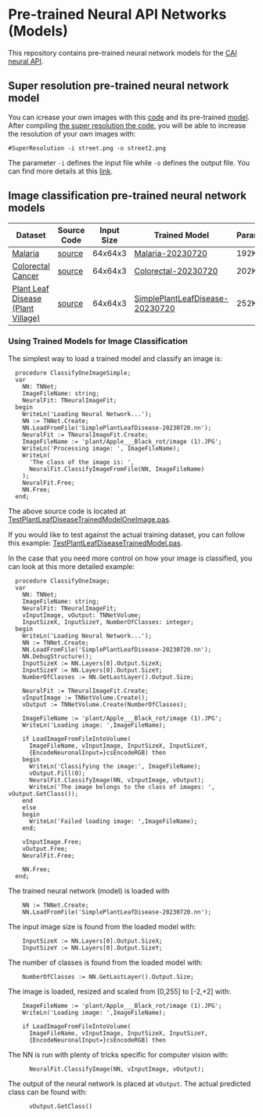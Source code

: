 # Pre-trained Neural API Networks (Models)
This repository contains pre-trained neural network models for the [CAI neural API](https://github.com/joaopauloschuler/neural-api).

## Super resolution pre-trained neural network model
You can icrease your own images with this [code](https://github.com/joaopauloschuler/neural-api/blob/master/examples/SuperResolution/SuperResolution.lpr) and its pre-trained [model](https://github.com/joaopauloschuler/neural-api/blob/master/examples/SuperResolution/super-resolution-7-64-sep.nn). After compiling [the super resolution the code](https://github.com/joaopauloschuler/neural-api/blob/master/examples/SuperResolution/SuperResolution.lpr), you will be able to increase the resolution of your own images with:
```
#SuperResolution -i street.png -o street2.png
```

The parameter `-i` defines the input file while `-o` defines the output file. You can find more details at this [link](https://github.com/joaopauloschuler/neural-api/tree/master/examples/SuperResolution).

## Image classification pre-trained neural network models

| Dataset | Source Code | Input Size | Trained Model | Parameters    | Test Accuracy | 
|---------|-------------|------------|---------------|---------------|---------------|
| [Malaria](https://www.tensorflow.org/datasets/catalog/malaria)|[source](https://github.com/joaopauloschuler/neural-api/blob/master/examples/MalariaImageClassification/MalariaImageClassification.pas)|64x64x3|[Malaria-20230720](https://github.com/joaopauloschuler/pre-trained-neural-api-networks/tree/main/image-classification/malaria)|192K|95.63%|
| [Colorectal Cancer](https://www.tensorflow.org/datasets/catalog/colorectal_histology)|[source](https://github.com/joaopauloschuler/neural-api/blob/master/examples/ColorectalImageClassification/ColorectalImageClassification.pas)|64x64x3|[Colorectal-20230720](https://github.com/joaopauloschuler/pre-trained-neural-api-networks/tree/main/image-classification/colorectal-cancer)|202K|94.26%|
| [Plant Leaf Disease <br/> (Plant Village)](https://www.tensorflow.org/datasets/catalog/plant_village)|[source](https://github.com/joaopauloschuler/neural-api/blob/master/examples/SimplePlantLeafDisease/SimplePlantLeafDisease.pas)|64x64x3|[SimplePlantLeafDisease-20230720](https://github.com/joaopauloschuler/pre-trained-neural-api-networks/tree/main/image-classification/plant-leaf-disease)|252K|99.03%|

### Using Trained Models for Image Classification

The simplest way to load a trained model and classify an image is:
```
  procedure ClassifyOneImageSimple;
  var
    NN: TNNet;
    ImageFileName: string;
    NeuralFit: TNeuralImageFit;
  begin
    WriteLn('Loading Neural Network...');
    NN := TNNet.Create;
    NN.LoadFromFile('SimplePlantLeafDisease-20230720.nn');
    NeuralFit := TNeuralImageFit.Create;
    ImageFileName := 'plant/Apple___Black_rot/image (1).JPG';
    WriteLn('Processing image: ', ImageFileName);
    WriteLn(
      'The class of the image is: ',
      NeuralFit.ClassifyImageFromFile(NN, ImageFileName)
    );
    NeuralFit.Free;
    NN.Free;
  end;  
```
The above source code is located at [TestPlantLeafDiseaseTrainedModelOneImage.pas](https://github.com/joaopauloschuler/neural-api/blob/master/examples/SimplePlantLeafDisease/TestPlantLeafDiseaseTrainedModelOneImage.pas).

If you would like to test against the actual training dataset, you can follow this example:
[TestPlantLeafDiseaseTrainedModel.pas](https://github.com/joaopauloschuler/neural-api/blob/master/examples/SimplePlantLeafDisease/TestPlantLeafDiseaseTrainedModel.pas).

In the case that you need more control on how your image is classified, you can look at this more detailed example:
```
  procedure ClassifyOneImage;
  var
    NN: TNNet;
    ImageFileName: string;
    NeuralFit: TNeuralImageFit;
    vInputImage, vOutput: TNNetVolume;
    InputSizeX, InputSizeY, NumberOfClasses: integer;
  begin
    WriteLn('Loading Neural Network...');
    NN := TNNet.Create;
    NN.LoadFromFile('SimplePlantLeafDisease-20230720.nn');
    NN.DebugStructure();
    InputSizeX := NN.Layers[0].Output.SizeX;
    InputSizeY := NN.Layers[0].Output.SizeY;
    NumberOfClasses := NN.GetLastLayer().Output.Size;

    NeuralFit := TNeuralImageFit.Create;
    vInputImage := TNNetVolume.Create();
    vOutput := TNNetVolume.Create(NumberOfClasses);

    ImageFileName := 'plant/Apple___Black_rot/image (1).JPG';
    WriteLn('Loading image: ',ImageFileName);

    if LoadImageFromFileIntoVolume(
      ImageFileName, vInputImage, InputSizeX, InputSizeY,
      {EncodeNeuronalInput=}csEncodeRGB) then
    begin
      WriteLn('Classifying the image:', ImageFileName);
      vOutput.Fill(0);
      NeuralFit.ClassifyImage(NN, vInputImage, vOutput);
      WriteLn('The image belongs to the class of images: ', vOutput.GetClass());
    end
    else
    begin
      WriteLn('Failed loading image: ',ImageFileName);
    end;

    vInputImage.Free;
    vOutput.Free;
    NeuralFit.Free;

    NN.Free;
  end;
```

The trained neural network (model) is loaded with
```
    NN := TNNet.Create;
    NN.LoadFromFile('SimplePlantLeafDisease-20230720.nn');
```

The input image size is found from the loaded model with:
```
    InputSizeX := NN.Layers[0].Output.SizeX;
    InputSizeY := NN.Layers[0].Output.SizeY;
```

The number of classes is found from the loaded model with:
```
    NumberOfClasses := NN.GetLastLayer().Output.Size;
```    

The image is loaded, resized and scaled from [0,255] to [-2,+2] with:
```
    ImageFileName := 'plant/Apple___Black_rot/image (1).JPG';
    WriteLn('Loading image: ',ImageFileName);

    if LoadImageFromFileIntoVolume(
      ImageFileName, vInputImage, InputSizeX, InputSizeY,
      {EncodeNeuronalInput=}csEncodeRGB) then       
```

The NN is run with plenty of tricks specific for computer vision with:
```
      NeuralFit.ClassifyImage(NN, vInputImage, vOutput);
```

The output of the neural network is placed at `vOutput`. The actual predicted class can be found with:
```
      vOutput.GetClass()
```

